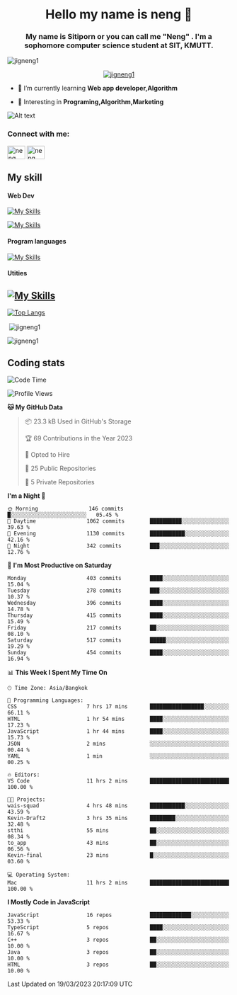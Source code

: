 <h1 align="center">Hello my name is neng 🌈</h1>

<h3 align="center">My name is Sitiporn or you can call me "Neng" . I'm a sophomore computer science student at SIT, KMUTT.</h3>
<p align="left"> <img src="https://komarev.com/ghpvc/?username=jigneng1&label=Profile%20views&color=0e75b6&style=flat" alt="jigneng1" /> </p>

<p align="center"> <a href="https://github.com/ryo-ma/github-profile-trophy"><img src="https://github-profile-trophy.vercel.app/?username=jigneng1&theme=onedark" alt="jigneng1" /></a> </p>


- 🌱 I’m currently learning **Web app developer,Algorithm**

- 💬 Interesting in **Programing,Algorithm,Marketing**


![Alt text](https://spotify-recently-played-readme.vercel.app/api?user=nengzana)

<h3 align="left">Connect with me:</h3>
<p align="left">
<a href="https://fb.com/jigneng1/" target="blank"><img align="center" src="https://raw.githubusercontent.com/rahuldkjain/github-profile-readme-generator/master/src/images/icons/Social/facebook.svg" alt="neng sitiporn" height="30" width="40" /></a>
<a href="https://www.instagram.com/n.neng_/" target="blank"><img align="center" src="https://skillicons.dev/icons?i=instagram" alt="neng sitiporn". height="30" width="40" /></a>
</p>

<h2>My skill </h2> 
<h4>Web Dev </h4>

[![My Skills](https://skillicons.dev/icons?i=js,html,css,sass,bootstrap,react,redux,tailwind,jquery,materialui)](https://skillicons.dev)

[![My Skills](https://skillicons.dev/icons?i=nodejs,express,mongodb,mysql)](https://skillicons.dev)

<h4>Program languages</h4>

[![My Skills](https://skillicons.dev/icons?i=java,py,c,cs,cpp,dotnet)](https://skillicons.dev)

<h4>Utities</h4>

[![My Skills](https://skillicons.dev/icons?i=figma,git,github,ai,pr,ps,ae,vscode)](https://skillicons.dev)
---



[![Top Langs](https://github-readme-stats.vercel.app/api/top-langs/?username=jigneng1&&layout=compact&theme=dracula)](https://github.com/anuraghazra/github-readme-stats)
<p>&nbsp;<img align="center" src="https://github-readme-stats.vercel.app/api?username=jigneng1&show_icons=true&locale=en&theme=dracula" alt="jigneng1" /></p>

<p><img align="center" src="https://github-readme-streak-stats.herokuapp.com/?user=jigneng1&theme=tokyonight_duo&date_format=j%20M%5B%20Y%5D" alt="jigneng1" /></p>

## Coding stats

<!--START_SECTION:waka-->
![Code Time](http://img.shields.io/badge/Code%20Time-167%20hrs%2033%20mins-blue)

![Profile Views](http://img.shields.io/badge/Profile%20Views-29-blue)

**🐱 My GitHub Data** 

> 📦 23.3 kB Used in GitHub's Storage 
 > 
> 🏆 69 Contributions in the Year 2023
 > 
> 💼 Opted to Hire
 > 
> 📜 25 Public Repositories 
 > 
> 🔑 5 Private Repositories 
 > 
**I'm a Night 🦉** 

```text
🌞 Morning                146 commits         █░░░░░░░░░░░░░░░░░░░░░░░░   05.45 % 
🌆 Daytime                1062 commits        ██████████░░░░░░░░░░░░░░░   39.63 % 
🌃 Evening                1130 commits        ███████████░░░░░░░░░░░░░░   42.16 % 
🌙 Night                  342 commits         ███░░░░░░░░░░░░░░░░░░░░░░   12.76 % 
```
📅 **I'm Most Productive on Saturday** 

```text
Monday                   403 commits         ████░░░░░░░░░░░░░░░░░░░░░   15.04 % 
Tuesday                  278 commits         ███░░░░░░░░░░░░░░░░░░░░░░   10.37 % 
Wednesday                396 commits         ████░░░░░░░░░░░░░░░░░░░░░   14.78 % 
Thursday                 415 commits         ████░░░░░░░░░░░░░░░░░░░░░   15.49 % 
Friday                   217 commits         ██░░░░░░░░░░░░░░░░░░░░░░░   08.10 % 
Saturday                 517 commits         █████░░░░░░░░░░░░░░░░░░░░   19.29 % 
Sunday                   454 commits         ████░░░░░░░░░░░░░░░░░░░░░   16.94 % 
```


📊 **This Week I Spent My Time On** 

```text
🕑︎ Time Zone: Asia/Bangkok

💬 Programming Languages: 
CSS                      7 hrs 17 mins       █████████████████░░░░░░░░   66.11 % 
HTML                     1 hr 54 mins        ████░░░░░░░░░░░░░░░░░░░░░   17.23 % 
JavaScript               1 hr 44 mins        ████░░░░░░░░░░░░░░░░░░░░░   15.73 % 
JSON                     2 mins              ░░░░░░░░░░░░░░░░░░░░░░░░░   00.44 % 
YAML                     1 min               ░░░░░░░░░░░░░░░░░░░░░░░░░   00.25 % 

🔥 Editors: 
VS Code                  11 hrs 2 mins       █████████████████████████   100.00 % 

🐱‍💻 Projects: 
wais-squad               4 hrs 48 mins       ███████████░░░░░░░░░░░░░░   43.59 % 
Kevin-Draft2             3 hrs 35 mins       ████████░░░░░░░░░░░░░░░░░   32.48 % 
stthi                    55 mins             ██░░░░░░░░░░░░░░░░░░░░░░░   08.34 % 
to_app                   43 mins             ██░░░░░░░░░░░░░░░░░░░░░░░   06.56 % 
Kevin-final              23 mins             █░░░░░░░░░░░░░░░░░░░░░░░░   03.60 % 

💻 Operating System: 
Mac                      11 hrs 2 mins       █████████████████████████   100.00 % 
```

**I Mostly Code in JavaScript** 

```text
JavaScript               16 repos            █████████████░░░░░░░░░░░░   53.33 % 
TypeScript               5 repos             ████░░░░░░░░░░░░░░░░░░░░░   16.67 % 
C++                      3 repos             ██░░░░░░░░░░░░░░░░░░░░░░░   10.00 % 
Java                     3 repos             ██░░░░░░░░░░░░░░░░░░░░░░░   10.00 % 
HTML                     3 repos             ██░░░░░░░░░░░░░░░░░░░░░░░   10.00 % 
```




 Last Updated on 19/03/2023 20:17:09 UTC
<!--END_SECTION:waka-->

